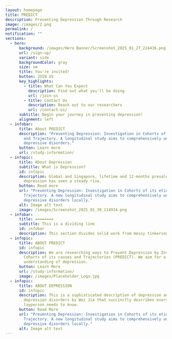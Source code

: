 ```yaml
---
layout: homepage
title: PREDICT
description: Preventing Depression Through Research
image: /images/2.png
permalink: /
notification: ""
sections:
  - hero:
      background: /images/Hero Banner/Screenshot_2025_01_27_224436.png
      url: /sign-up/
      variant: side
      backgroundColor: gray
      size: sm
      title: You're invited!
      button: JOIN US
      key_highlights:
        - title: What Can You Expect
          description: Find out what you'll be doing
          url: /join-us
        - title: Contact Us
          description: Reach out to our researchers
          url: /contact-us/
      subtitle: Begin your journey in preventing depression!
      alignment: left
  - infobar:
      title: About PREDICT
      description: "Preventing Depression: Investigation in Cohorts of its etiology
        and Trajectory. A longitudinal study aims to comprehensively understand
        depressive disorders."
      button: Learn more
      url: /study-information/
  - infopic:
      title: About Depression
      subtitle: What is Depression?
      id: infopic
      description: Global and Singapore, lifetime and 12-months prevalence of
        depression has seen a steady rise.
      button: Read more
      url: "Preventing Depression: Investigation in Cohorts of its etiology and
        Trajectory. A new longitudinal study aims to comprehensively understand
        depressive disorders locally."
      alt: Image alt text
      image: /images/Screenshot_2025_01_30_114934.png
  - infobar:
      title: ========
      subtitle: This is a dividing line
      id: infobar
      description: This section divides solid work from messy tinkering.
  - infopic:
      title: ABOUT PREDICT
      id: infopic
      description: We are researching ways to Prevent Depression by Investigating
        Cohorts of its causes and Trajectories (PREDICT). We aim for a deep
        understanding of depression.
      button: Learn More
      url: /study-information/
      image: /images/Placeholder_Logo.jpg
  - infopic:
      title: ABOUT DEPRESSION
      id: infopic
      description: This is a sophisticated description of depression and associated
        depression disorders by Wei Jie that succinctly describes everything a
        layperson needs to know.
      button: Read More
      url: "Preventing Depression: Investigation in Cohorts of its etiology and
        Trajectory. A new longitudinal study aims to comprehensively understand
        depressive disorders locally."
      alt: Image alt text
---
```

